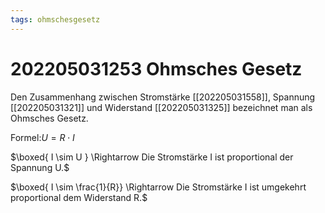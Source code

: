 ```yaml
---
tags: ohmschesgesetz
---
```


# 202205031253 Ohmsches Gesetz

Den Zusammenhang zwischen Stromstärke [[202205031558]], Spannung [[202205031321]] und Widerstand [[202205031325]] bezeichnet man als Ohmsches Gesetz.

$\text{Formel:} U = R \cdot  I$


$\boxed{ I \sim U } \Rightarrow  Die Stromstärke I ist proportional der Spannung U.$

$\boxed{ I \sim \frac{1}{R}} \Rightarrow Die Stromstärke I ist umgekehrt proportional dem Widerstand R.$
